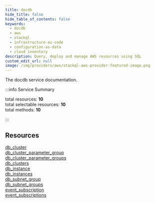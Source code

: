 ```yaml
---
title: docdb
hide_title: false
hide_table_of_contents: false
keywords:
  - docdb
  - aws
  - stackql
  - infrastructure-as-code
  - configuration-as-data
  - cloud inventory
description: Query, deploy and manage AWS resources using SQL
custom_edit_url: null
image: /img/providers/aws/stackql-aws-provider-featured-image.png
---
```


The docdb service documentation.

:::info Service Summary

<div class="row">
<div class="providerDocColumn">
<span>total resources:&nbsp;<b>10</b></span><br />
<span>total selectable resources:&nbsp;<b>10</b></span><br />
<span>total methods:&nbsp;<b>10</b></span><br />
</div>
</div>

:::

## Resources
<div class="row">
<div class="providerDocColumn">
<a href="/providers/aws/docdb/db_cluster/">db_cluster</a><br />
<a href="/providers/aws/docdb/db_cluster_parameter_group/">db_cluster_parameter_group</a><br />
<a href="/providers/aws/docdb/db_cluster_parameter_groups/">db_cluster_parameter_groups</a><br />
<a href="/providers/aws/docdb/db_clusters/">db_clusters</a><br />
<a href="/providers/aws/docdb/db_instance/">db_instance</a>
</div>
<div class="providerDocColumn">
<a href="/providers/aws/docdb/db_instances/">db_instances</a><br />
<a href="/providers/aws/docdb/db_subnet_group/">db_subnet_group</a><br />
<a href="/providers/aws/docdb/db_subnet_groups/">db_subnet_groups</a><br />
<a href="/providers/aws/docdb/event_subscription/">event_subscription</a><br />
<a href="/providers/aws/docdb/event_subscriptions/">event_subscriptions</a>
</div>
</div>